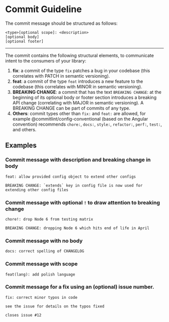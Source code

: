 # Commit Guideline
The commit message should be structured as follows:
```
<type>[optional scope]: <description>
[optional body]
[optional footer]
``` 
--- 
The commit contains the following structural elements, to communicate intent to the consumers of your library:

1. **fix**: a commit of the type `fix` patches a bug in your codebase (this correlates with PATCH in semantic versioning).
2. **feat**: a commit of the type `feat` introduces a new feature to the codebase (this correlates with MINOR in semantic versioning).
3. **BREAKING CHANGE**: a commit that has the text `BREAKING CHANGE`: at the beginning of its optional body or footer section introduces a breaking API change (correlating with MAJOR in semantic versioning). A BREAKING CHANGE can be part of commits of any type.
4. **Others**: commit types other than `fix:` and `feat:` are allowed, for example @commitlint/config-conventional (based on the Angular convention) recommends `chore:`, `docs:`, `style:`, `refactor:`, `perf:`, `test:`, and others.

## Examples
### Commit message with description and breaking change in body
```
feat: allow provided config object to extend other configs

BREAKING CHANGE: `extends` key in config file is now used for extending other config files
```

### Commit message with optional `!` to draw attention to breaking change
```
chore!: drop Node 6 from testing matrix

BREAKING CHANGE: dropping Node 6 which hits end of life in April
```

### Commit message with no body
```
docs: correct spelling of CHANGELOG
```

### Commit message with scope
```
feat(lang): add polish language
```

### Commit message for a fix using an (optional) issue number.
```
fix: correct minor typos in code

see the issue for details on the typos fixed

closes issue #12
```


